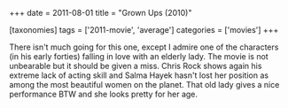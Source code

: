 +++
date = 2011-08-01
title = "Grown Ups (2010)"

[taxonomies]
tags = ['2011-movie', 'average']
categories = ['movies']
+++

There isn\'t much going for this one, except I admire one of the
characters (in his early forties) falling in love with an elderly lady.
The movie is not unbearable but it should be given a miss. Chris Rock
shows again his extreme lack of acting skill and Salma Hayek hasn\'t
lost her position as among the most beautiful women on the planet. That
old lady gives a nice performance BTW and she looks pretty for her age.
